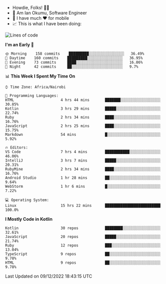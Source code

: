 
* Howdie, Folks! 👋🤓
* 🤪 Am Ian Okumu, Software Engineer
* 📱 I have much ❤️ for mobile
* 📈 This is what I have been doing:
  
<!-- <a href="https://otsembo.github.io/OtsemboPortfolio/" style="margin-right:.5%; margin-top=.5%;">
  <img align="center" src="https://github-readme-stats.vercel.app/api/top-langs/?username=otsembo&layout=compact" />
</a> -->

<!--START_SECTION:waka-->
![Lines of code](https://img.shields.io/badge/From%20Hello%20World%20I%27ve%20Written-830%20Thousand%20lines%20of%20code-blue)

**I'm an Early 🐤** 

```text
🌞 Morning    158 commits    █████████░░░░░░░░░░░░░░░░   36.49% 
🌆 Daytime    160 commits    █████████░░░░░░░░░░░░░░░░   36.95% 
🌃 Evening    73 commits     ████░░░░░░░░░░░░░░░░░░░░░   16.86% 
🌙 Night      42 commits     ██░░░░░░░░░░░░░░░░░░░░░░░   9.7%

```


📊 **This Week I Spent My Time On** 

```text
⌚︎ Time Zone: Africa/Nairobi

💬 Programming Languages: 
HTML                     4 hrs 44 mins       ███████░░░░░░░░░░░░░░░░░░   30.85% 
Kotlin                   3 hrs 29 mins       █████░░░░░░░░░░░░░░░░░░░░   22.74% 
Ruby                     2 hrs 34 mins       ████░░░░░░░░░░░░░░░░░░░░░   16.76% 
JavaScript               2 hrs 25 mins       ████░░░░░░░░░░░░░░░░░░░░░   15.75% 
Markdown                 54 mins             █░░░░░░░░░░░░░░░░░░░░░░░░   5.92%

🔥 Editors: 
VS Code                  7 hrs 4 mins        ███████████░░░░░░░░░░░░░░   46.06% 
IntelliJ                 3 hrs 7 mins        █████░░░░░░░░░░░░░░░░░░░░   20.31% 
RubyMine                 2 hrs 34 mins       ████░░░░░░░░░░░░░░░░░░░░░   16.76% 
Android Studio           1 hr 28 mins        ██░░░░░░░░░░░░░░░░░░░░░░░   9.64% 
WebStorm                 1 hr 6 mins         █░░░░░░░░░░░░░░░░░░░░░░░░   7.22%

💻 Operating System: 
Linux                    15 hrs 22 mins      █████████████████████████   100.0%

```

**I Mostly Code in Kotlin** 

```text
Kotlin                   30 repos            ████████░░░░░░░░░░░░░░░░░   32.61% 
JavaScript               20 repos            █████░░░░░░░░░░░░░░░░░░░░   21.74% 
Ruby                     12 repos            ███░░░░░░░░░░░░░░░░░░░░░░   13.04% 
TypeScript               9 repos             ██░░░░░░░░░░░░░░░░░░░░░░░   9.78% 
HTML                     9 repos             ██░░░░░░░░░░░░░░░░░░░░░░░   9.78%

```



 Last Updated on 09/12/2022 18:43:15 UTC
<!--END_SECTION:waka-->

<br />
<br />
<br />
<br />
<br />
  
  </div>
<!---
otsembo/otsembo is a ✨ special ✨ repository because its `README.md` (this file) appears on your GitHub profile.
You can click the Preview link to take a look at your changes.
--->
